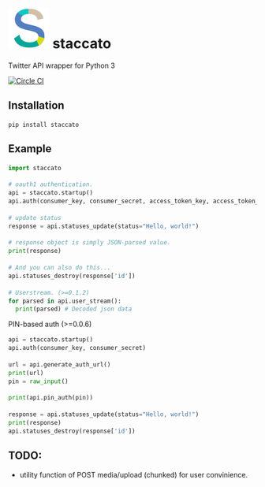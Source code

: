 # ![logo](./staccato.png) staccato
Twitter API wrapper for Python 3

[![Circle CI](https://circleci.com/gh/minamorl/staccato.svg?style=svg)](https://circleci.com/gh/minamorl/staccato)

## Installation

    pip install staccato

## Example

```python
import staccato

# oauth1 authentication.
api = staccato.startup()
api.auth(consumer_key, consumer_secret, access_token_key, access_token_secret)

# update status
response = api.statuses_update(status="Hello, world!")

# response object is simply JSON-parsed value.
print(response)

# And you can also do this...
api.statuses_destroy(response['id'])

# Userstream. (>=0.1.2)
for parsed in api.user_stream():
  print(parsed) # Decoded json data
```

PIN-based auth (>=0.0.6)

```python
api = staccato.startup()
api.auth(consumer_key, consumer_secret)

url = api.generate_auth_url()
print(url)
pin = raw_input()

print(api.pin_auth(pin))

response = api.statuses_update(status="Hello, world!")
print(response)
api.statuses_destroy(response['id'])
```

## TODO:

- utility function of POST media/upload (chunked) for user convinience.
